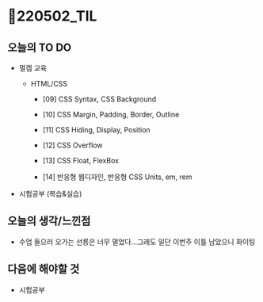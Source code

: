 # 📝220502_TIL



## 오늘의 TO DO

- 멀캠 교육
  
  - HTML/CSS 
    - [09] CSS Syntax, CSS Background
    
    - [10] CSS Margin, Padding, Border, Outline
    
    - [11] CSS Hiding, Display, Position
    
    - [12] CSS Overflow
    
    - [13] CSS Float, FlexBox
    
    - [14] 반응형 웹디자인, 반응형 CSS Units, em, rem
    
      
  
- 시험공부 (복습&실습)

  


## 오늘의 생각/느낀점

- 수업 들으러 오가는 선릉은 너무 멀었다...그래도 일단 이번주 이틀 남았으니 화이팅






## 다음에 해야할 것

- 시험공부
